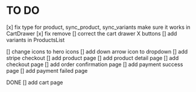 # TO DO
[x] fix type for product, sync_product, sync_variants make sure it works in CartDrawer
[x] fix remove
[] correct the cart drawer X buttons
[] add variants in ProductsList


[] change icons to hero icons
[] add down arrow icon to dropdown
[] add stripe checkout
[] add product page
[] add product detail page
[] add checkout page
[] add order confirmation page
[] add payment success page
[] add payment failed page

DONE
[] add cart page